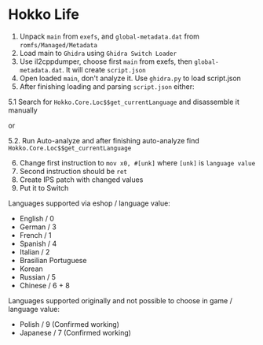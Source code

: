 # Hokko Life

1. Unpack `main` from `exefs`, and `global-metadata.dat` from `romfs/Managed/Metadata`
2. Load main to `Ghidra` using `Ghidra Switch Loader`
3. Use il2cppdumper, choose first `main` from exefs, then `global-metadata.dat`. It will create `script.json`
4. Open loaded `main`, don't analyze it. Use `ghidra.py` to load script.json
5. After finishing loading and parsing `script.json` either:

5.1 Search for `Hokko.Core.Loc$$get_currentLanguage` and disassemble it manually

or

5.2. Run Auto-analyze and after finishing auto-analyze find `Hokko.Core.Loc$$get_currentLanguage`

6. Change first instruction to `mov x0, #[unk]` where `[unk]` is `language value`
7. Second instruction should be `ret`
8. Create IPS patch with changed values
9. Put it to Switch

Languages supported via eshop / language value:
- English / 0
- German / 3
- French / 1
- Spanish / 4
- Italian / 2
- Brasilian Portuguese
- Korean
- Russian / 5
- Chinese / 6 + 8

Languages supported originally and not possible to choose in game / language value:
- Polish / 9 (Confirmed working)
- Japanese / 7 (Confirmed working)

